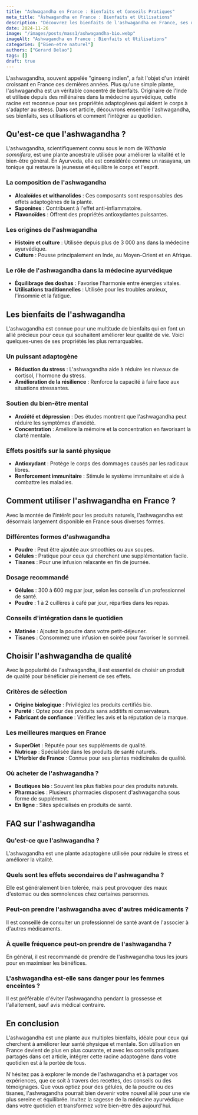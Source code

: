 ```yaml
---
title: "Ashwagandha en France : Bienfaits et Conseils Pratiques"
meta_title: "Ashwagandha en France : Bienfaits et Utilisations"
description: "Découvrez les bienfaits de l'ashwagandha en France, ses usages, conseils et réponses à vos questions sur cette plante adaptogène."
date: 2024-11-26
image: "/images/posts/mass1/ashwagandha-bio.webp"
imageAlt: "Ashwagandha en France : Bienfaits et Utilisations"
categories: ["Bien-etre naturel"]
authors: ["Gerard Delao"]
tags: []
draft: true
---
```



L'ashwagandha, souvent appelée "ginseng indien", a fait l'objet d'un intérêt croissant en France ces dernières années. Plus qu'une simple plante, l'ashwagandha est un véritable concentré de bienfaits. Originaire de l'Inde et utilisée depuis des millénaires dans la médecine ayurvédique, cette racine est reconnue pour ses propriétés adaptogènes qui aident le corps à s'adapter au stress. Dans cet article, découvrons ensemble l'ashwagandha, ses bienfaits, ses utilisations et comment l'intégrer au quotidien.

## Qu'est-ce que l'ashwagandha ?

L'ashwagandha, scientifiquement connu sous le nom de *Withania somnifera*, est une plante ancestrale utilisée pour améliorer la vitalité et le bien-être général. En Ayurveda, elle est considérée comme un rasayana, un tonique qui restaure la jeunesse et équilibre le corps et l'esprit.

### La composition de l'ashwagandha
- **Alcaloïdes et withanolides** : Ces composants sont responsables des effets adaptogènes de la plante.
- **Saponines** : Contribuent à l'effet anti-inflammatoire.
- **Flavonoïdes** : Offrent des propriétés antioxydantes puissantes.

### Les origines de l'ashwagandha
- **Histoire et culture** : Utilisée depuis plus de 3 000 ans dans la médecine ayurvédique.
- **Culture** : Pousse principalement en Inde, au Moyen-Orient et en Afrique.

### Le rôle de l'ashwagandha dans la médecine ayurvédique
- **Équilibrage des doshas** : Favorise l'harmonie entre énergies vitales.
- **Utilisations traditionnelles** : Utilisée pour les troubles anxieux, l'insomnie et la fatigue.

## Les bienfaits de l'ashwagandha

L'ashwagandha est connue pour une multitude de bienfaits qui en font un allié précieux pour ceux qui souhaitent améliorer leur qualité de vie. Voici quelques-unes de ses propriétés les plus remarquables.

### Un puissant adaptogène
- **Réduction du stress** : L'ashwagandha aide à réduire les niveaux de cortisol, l'hormone du stress.
- **Amélioration de la résilience** : Renforce la capacité à faire face aux situations stressantes.

### Soutien du bien-être mental
- **Anxiété et dépression** : Des études montrent que l'ashwagandha peut réduire les symptômes d'anxiété.
- **Concentration** : Améliore la mémoire et la concentration en favorisant la clarté mentale.

### Effets positifs sur la santé physique
- **Antioxydant** : Protège le corps des dommages causés par les radicaux libres.
- **Renforcement immunitaire** : Stimule le système immunitaire et aide à combattre les maladies.

## Comment utiliser l'ashwagandha en France ?

Avec la montée de l'intérêt pour les produits naturels, l'ashwagandha est désormais largement disponible en France sous diverses formes. 

### Différentes formes d'ashwagandha
- **Poudre** : Peut être ajoutée aux smoothies ou aux soupes.
- **Gélules** : Pratique pour ceux qui cherchent une supplémentation facile.
- **Tisanes** : Pour une infusion relaxante en fin de journée.

### Dosage recommandé
- **Gélules** : 300 à 600 mg par jour, selon les conseils d'un professionnel de santé.
- **Poudre** : 1 à 2 cuillères à café par jour, réparties dans les repas.

### Conseils d'intégration dans le quotidien
- **Matinée** : Ajoutez la poudre dans votre petit-déjeuner.
- **Tisanes** : Consommez une infusion en soirée pour favoriser le sommeil.

## Choisir l'ashwagandha de qualité

Avec la popularité de l'ashwagandha, il est essentiel de choisir un produit de qualité pour bénéficier pleinement de ses effets.

### Critères de sélection
- **Origine biologique** : Privilégiez les produits certifiés bio.
- **Pureté** : Optez pour des produits sans additifs ni conservateurs.
- **Fabricant de confiance** : Vérifiez les avis et la réputation de la marque.

### Les meilleures marques en France
- **SuperDiet** : Réputée pour ses suppléments de qualité.
- **Nutricap** : Spécialisée dans les produits de santé naturels.
- **L'Herbier de France** : Connue pour ses plantes médicinales de qualité.

### Où acheter de l'ashwagandha ?
- **Boutiques bio** : Souvent les plus fiables pour des produits naturels.
- **Pharmacies** : Plusieurs pharmacies disposent d'ashwagandha sous forme de supplément.
- **En ligne** : Sites spécialisés en produits de santé.

## FAQ sur l'ashwagandha

### Qu'est-ce que l'ashwagandha ?
L'ashwagandha est une plante adaptogène utilisée pour réduire le stress et améliorer la vitalité.

### Quels sont les effets secondaires de l'ashwagandha ?
Elle est généralement bien tolérée, mais peut provoquer des maux d'estomac ou des somnolences chez certaines personnes.

### Peut-on prendre l'ashwagandha avec d'autres médicaments ?
Il est conseillé de consulter un professionnel de santé avant de l'associer à d'autres médicaments.

### À quelle fréquence peut-on prendre de l'ashwagandha ?
En général, il est recommandé de prendre de l'ashwagandha tous les jours pour en maximiser les bénéfices.

### L'ashwagandha est-elle sans danger pour les femmes enceintes ?
Il est préférable d'éviter l'ashwagandha pendant la grossesse et l'allaitement, sauf avis médical contraire.

## En conclusion

L'ashwagandha est une plante aux multiples bienfaits, idéale pour ceux qui cherchent à améliorer leur santé physique et mentale. Son utilisation en France devient de plus en plus courante, et avec les conseils pratiques partagés dans cet article, intégrer cette racine adaptogène dans votre quotidien est à la portée de tous. 

N'hésitez pas à explorer le monde de l'ashwagandha et à partager vos expériences, que ce soit à travers des recettes, des conseils ou des témoignages. Que vous optiez pour des gélules, de la poudre ou des tisanes, l'ashwagandha pourrait bien devenir votre nouvel allié pour une vie plus sereine et équilibrée. Invitez la sagesse de la médecine ayurvédique dans votre quotidien et transformez votre bien-être dès aujourd'hui.

